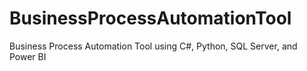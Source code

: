 # BusinessProcessAutomationTool
Business Process Automation Tool using C#, Python, SQL Server, and Power BI
